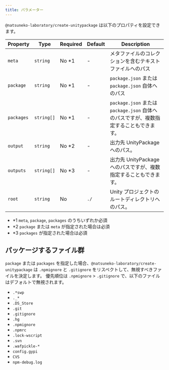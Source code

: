 ```yaml
---
title: パラメーター
---
```


`@natsuneko-laboratory/create-unitypackage` は以下のプロパティを設定できます。

| Property   | Type       | Required | Default | Description                                                                           |
| ---------- | ---------- | -------- | ------- | ------------------------------------------------------------------------------------- |
| `meta`     | `string`   | No \*1   | -       | メタファイルのコレクションを含むテキストファイルへのパス                              |
| `package`  | `string`   | No \*1   | -       | `package.json` または `package.json` 自体へのパス                                     |
| `packages` | `string[]` | No \*1   | -       | `package.json` または `package.json` 自体へのパスですが、複数指定することもできます。 |
| `output`   | `string`   | No \*2   | -       | 出力先 UnityPackage へのパス。                                                        |
| `outputs`  | `string[]` | No \*3   | -       | 出力先 UnityPackage へのパスですが、複数指定することもできます。                      |
| `root`     | `string`   | No       | `./`    | Unity プロジェクトのルートディレクトリへのパス。                                      |

- \*1 `meta`, `package`, `packages` のうちいずれか必須
- \*2 `package` または `meta` が指定された場合は必須
- \*3 `packages` が指定された場合は必須

## パッケージするファイル群

`package` または `packages` を指定した場合、`@natsuneko-laboratory/create-unitypackage` は `.npmignore` と `.gitignore` をリスペクトして、無視すべきファイルを決定します。
優先順位は `.npmignore` > `.gitignore` で、以下のファイルはデフォルトで無視されます。

- `.*swp`
- `._*`
- `.DS_Store`
- `.git`
- `.gitignore`
- `.hg`
- `.npmignore`
- `.npmrc`
- `.lock-wscript`
- `.svn`
- `.wafpickle-*`
- `config.gypi`
- `CVS`
- `npm-debug.log`

